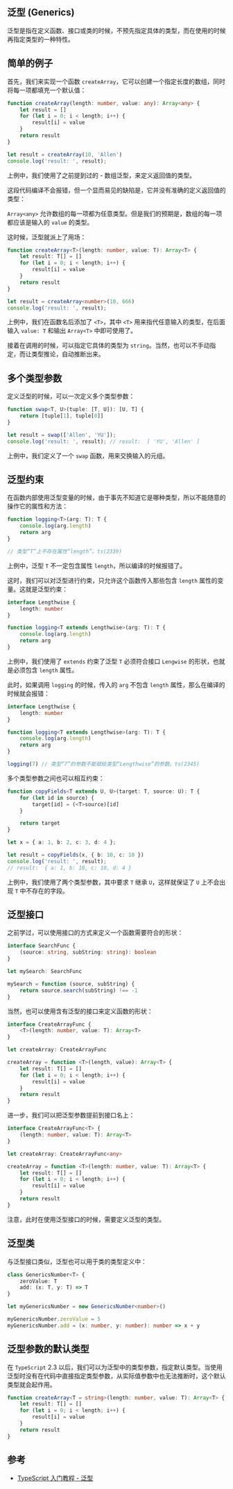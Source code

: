 ## 泛型 (Generics)

泛型是指在定义函数、接口或类的时候，不预先指定具体的类型，而在使用的时候再指定类型的一种特性。

## 简单的例子

首先，我们来实现一个函数 `createArray`，它可以创建一个指定长度的数组，同时将每一项都填充一个默认值：

```typescript
function createArray(length: number, value: any): Array<any> {
    let result = []
    for (let i = 0; i < length; i++) {
        result[i] = value
    }
    return result
}

let result = createArray(10, 'Allen')
console.log('result: ', result);
```

上例中，我们使用了之前提到过的 - 数组泛型，来定义返回值的类型。

这段代码编译不会报错，但一个显而易见的缺陷是，它并没有准确的定义返回值的类型：

`Array<any>` 允许数组的每一项都为任意类型。但是我们的预期是，数组的每一项都应该是输入的 `value` 的类型。

这时候，泛型就派上了用场：

```typescript
function createArray<T>(length: number, value: T): Array<T> {
    let result: T[] = []
    for (let i = 0; i < length; i++) {
        result[i] = value
    }
    return result
}

let result = createArray<number>(10, 666)
console.log('result: ', result);
```

上例中，我们在函数名后添加了 `<T>`，其中 `<T>` 用来指代任意输入的类型，在后面输入 `value: T` 和输出 `Array<T>` 中即可使用了。

接着在调用的时候，可以指定它具体的类型为 `string`。当然，也可以不手动指定，而让类型推论，自动推断出来。

## 多个类型参数

定义泛型的时候，可以一次定义多个类型参数：

```typescript
function swap<T, U>(tuple: [T, U]): [U, T] {
    return [tuple[1], tuple[0]]
}

let result = swap(['Allen', 'YU']);
console.log('result: ', result); // result:  [ 'YU', 'Allen' ]
```

上例中，我们定义了一个 `swap` 函数，用来交换输入的元组。

## 泛型约束

在函数内部使用泛型变量的时候，由于事先不知道它是哪种类型，所以不能随意的操作它的属性和方法：

```typescript
function logging<T>(arg: T): T {
    console.log(arg.length)
    return arg
}

// 类型“T”上不存在属性“length”。ts(2339)
```

上例中，泛型 `T` 不一定包含属性 `length`，所以编译的时候报错了。

这时，我们可以对泛型进行约束，只允许这个函数传入那些包含 `length` 属性的变量。这就是泛型约束：

```typescript
interface Lengthwise {
    length: number
}

function logging<T extends Lengthwise>(arg: T): T {
    console.log(arg.length)
    return arg
}
```
上例中，我们使用了 `extends` 约束了泛型 `T` 必须符合接口 `Lengwise` 的形状，也就是必须包含 `length` 属性。

此时，如果调用 `logging` 的时候，传入的 `arg` 不包含 `length` 属性，那么在编译的时候就会报错：

```typescript
interface Lengthwise {
    length: number
}

function logging<T extends Lengthwise>(arg: T): T {
    console.log(arg.length)
    return arg
}

logging(7) // 类型“7”的参数不能赋给类型“Lengthwise”的参数。ts(2345)
```

多个类型参数之间也可以相互约束：

```typescript
function copyFields<T extends U, U>(target: T, source: U): T {
    for (let id in source) {
        target[id] = (<T>source)[id]
    }

    return target
}

let x = { a: 1, b: 2, c: 3, d: 4 };

let result = copyFields(x, { b: 10, c: 10 })
console.log('result: ', result);
// result:  { a: 1, b: 10, c: 10, d: 4 }
```

上例中，我们使用了两个类型参数，其中要求 `T` 继承 `U`，这样就保证了 `U` 上不会出现 `T` 中不存在的字段。


## 泛型接口

之前学过，可以使用接口的方式来定义一个函数需要符合的形状：

```typescript
interface SearchFunc {
    (source: string, subString: string): boolean
}

let mySearch: SearchFunc

mySearch = function (source, subString) {
    return source.search(subString) !== -1
}
```

当然，也可以使用含有泛型的接口来定义函数的形状：

```typescript
interface CreateArrayFunc {
    <T>(length: number, value: T): Array<T>
}

let createArray: CreateArrayFunc

createArray = function <T>(length, value): Array<T> {
    let result: T[] = []
    for (let i = 0; i < length; i++) {
        result[i] = value
    }
    return result
}
```

进一步，我们可以把泛型参数提前到接口名上：

```typescript
interface CreateArrayFunc<T> {
    (length: number, value: T): Array<T>
}

let createArray: CreateArrayFunc<any>

createArray = function <T>(length: number, value: T): Array<T> {
    let result: T[] = []
    for (let i = 0; i < length; i++) {
        result[i] = value
    }
    return result
}
```

注意，此时在使用泛型接口的时候，需要定义泛型的类型。

## 泛型类

与泛型接口类似，泛型也可以用于类的类型定义中：

```typescript
class GenericsNumber<T> {
    zeroValue: T
    add: (x: T, y: T) => T
}

let myGenericsNumber = new GenericsNumber<number>()

myGenericsNumber.zeroValue = 5
myGenericsNumber.add = (x: number, y: number): number => x + y
```

## 泛型参数的默认类型

在 `TypeScript` 2.3 以后，我们可以为泛型中的类型参数，指定默认类型。当使用泛型时没有在代码中直接指定类型参数，从实际值参数中也无法推断时，这个默认类型就会起作用。

```typescript
function createArray<T = string>(length: number, value: T): Array<T> {
    let result: T[] = []
    for (let i = 0; i < length; i++) {
        result[i] = value
    }
    return result
}
```

## 参考

-   [TypeScript 入门教程 - 泛型](https://ts.xcatliu.com/advanced/generics.html)
